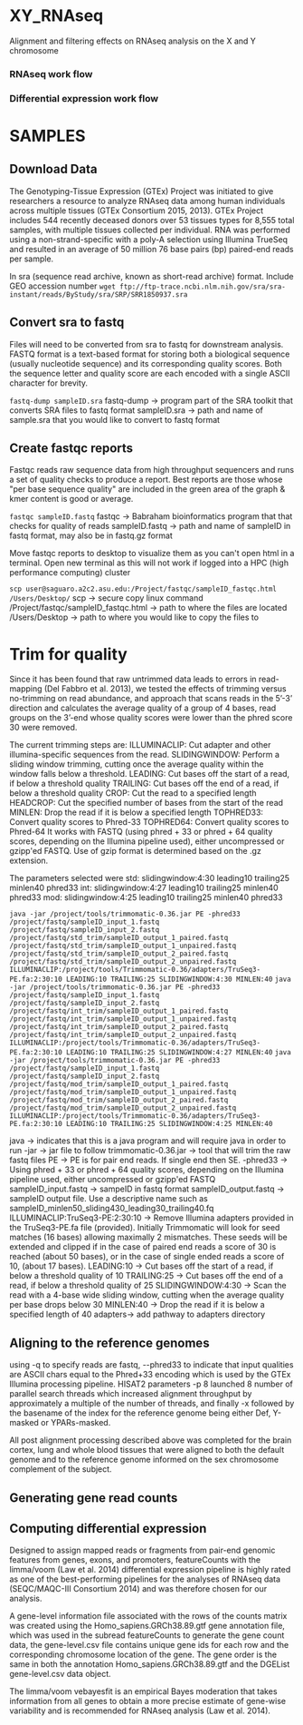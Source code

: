 # XY_RNAseq
Alignment and filtering effects on RNAseq analysis on the X and Y chromosome

### RNAseq work flow

### Differential expression work flow 

# SAMPLES
## Download Data
The Genotyping-Tissue Expression (GTEx) Project was initiated to give researchers a resource to analyze RNAseq data among human individuals across multiple tissues (GTEx Consortium 2015, 2013). GTEx Project includes 544 recently deceased donors over 53 tissues types for 8,555 total samples, with multiple tissues collected per individual. RNA was performed using a non-strand-specific with a poly-A selection using Illumina TrueSeq and resulted in an average of 50 million 76 base pairs (bp) paired-end reads per sample. 

In sra (sequence read archive, known as short-read archive) format. Include GEO accession number 
`wget ftp://ftp-trace.ncbi.nlm.nih.gov/sra/sra-instant/reads/ByStudy/sra/SRP/SRR1850937.sra`

## Convert sra to fastq
Files will need to be converted from sra to fastq for downstream analysis. FASTQ format is a text-based format for storing both a biological sequence (usually nucleotide sequence) and its corresponding quality scores. Both the sequence letter and quality score are each encoded with a single ASCII character for brevity.

`fastq-dump sampleID.sra`
fastq-dump -> program part of the SRA toolkit that converts SRA files to fastq format
sampleID.sra -> path and name of sample.sra that you would like to convert to fastq format 

## Create fastqc reports
Fastqc reads raw sequence data from high throughput sequencers and runs a set of quality checks to produce a report. Best reports are those whose "per base sequence quality" are included in the green area of the graph & kmer content is good or average.

`fastqc sampleID.fastq`
fastqc -> Babraham bioinformatics program that that checks for quality of reads 
sampleID.fastq -> path and name of sampleID in fastq format, may also be in fastq.gz format

Move fastqc reports to desktop to visualize them as you can't open html in a terminal. Open new terminal as this will not work if logged into a HPC (high performance computing) cluster

`scp user@saguaro.a2c2.asu.edu:/Project/fastqc/sampleID_fastqc.html /Users/Desktop/`
scp	-> secure copy linux command                  
/Project/fastqc/sampleID_fastqc.html ->	path to where the files are located
/Users/Desktop -> path to where you would like to copy the files to 

# Trim for quality 
Since it has been found that raw untrimmed data leads to errors in read-mapping (Del Fabbro et al. 2013), we tested the effects of trimming versus no-trimming on read abundance, and 
approach that scans reads in the 5’-3’ direction and calculates the average quality of a group of 4 bases, read groups on the 3’-end whose quality scores were lower than the phred score 30 were removed.

The current trimming steps are:
ILLUMINACLIP: Cut adapter and other illumina-specific sequences from the read.
SLIDINGWINDOW: Perform a sliding window trimming, cutting once the average quality within the window falls below a threshold.
LEADING: Cut bases off the start of a read, if below a threshold quality
TRAILING: Cut bases off the end of a read, if below a threshold quality
CROP: Cut the read to a specified length
HEADCROP: Cut the specified number of bases from the start of the read
MINLEN: Drop the read if it is below a specified length
TOPHRED33: Convert quality scores to Phred-33
TOPHRED64: Convert quality scores to Phred-64
It works with FASTQ (using phred + 33 or phred + 64 quality scores, depending on the Illumina pipeline used), either uncompressed or gzipp'ed FASTQ. Use of gzip format is determined based on the .gz extension.

The parameters selected were 
std: slidingwindow:4:30 leading10 trailing25 minlen40 phred33
int: slidingwindow:4:27 leading10 trailing25 minlen40 phred33
mod: slidingwindow:4:25 leading10 trailing25 minlen40 phred33

`java -jar /project/tools/trimmomatic-0.36.jar PE -phred33 /project/fastq/sampleID_input_1.fastq /project/fastq/sampleID_input_2.fastq /project/fastq/std_trim/sampleID_output_1_paired.fastq /project/fastq/std_trim/sampleID_output_1_unpaired.fastq /project/fastq/std_trim/sampleID_output_2_paired.fastq /project/fastq/std_trim/sampleID_output_2_unpaired.fastq ILLUMINACLIP:/project/tools/Trimmomatic-0.36/adapters/TruSeq3-PE.fa:2:30:10 LEADING:10 TRAILING:25 SLIDINGWINDOW:4:30 MINLEN:40`
`java -jar /project/tools/trimmomatic-0.36.jar PE -phred33 /project/fastq/sampleID_input_1.fastq /project/fastq/sampleID_input_2.fastq /project/fastq/int_trim/sampleID_output_1_paired.fastq /project/fastq/int_trim/sampleID_output_1_unpaired.fastq /project/fastq/int_trim/sampleID_output_2_paired.fastq /project/fastq/int_trim/sampleID_output_2_unpaired.fastq ILLUMINACLIP:/project/tools/Trimmomatic-0.36/adapters/TruSeq3-PE.fa:2:30:10 LEADING:10 TRAILING:25 SLIDINGWINDOW:4:27 MINLEN:40`
`java -jar /project/tools/trimmomatic-0.36.jar PE -phred33 /project/fastq/sampleID_input_1.fastq /project/fastq/sampleID_input_2.fastq /project/fastq/mod_trim/sampleID_output_1_paired.fastq /project/fastq/mod_trim/sampleID_output_1_unpaired.fastq /project/fastq/mod_trim/sampleID_output_2_paired.fastq /project/fastq/mod_trim/sampleID_output_2_unpaired.fastq ILLUMINACLIP:/project/tools/Trimmomatic-0.36/adapters/TruSeq3-PE.fa:2:30:10 LEADING:10 TRAILING:25 SLIDINGWINDOW:4:25 MINLEN:40`

java -> indicates that this is a java program and will require java in order to run
-jar -> jar file to follow
trimmomatic-0.36.jar -> tool that will trim the raw fastq files
PE -> PE is for pair end reads. If single end then SE. 
-phred33 -> Using phred + 33 or phred + 64 quality scores, depending on the Illumina pipeline used, either uncompressed or gzipp'ed FASTQ 
sampleID_input.fastq -> sampeID in fastq format
sampleID_output.fastq -> sampleID output file. Use a descriptive name such as sampleID_minlen50_sliding430_leading30_trailing40.fq
ILLUMINACLIP:TruSeq3-PE:2:30:10 -> Remove Illumina adapters provided in the TruSeq3-PE.fa file (provided). Initially Trimmomatic will look for seed matches (16 bases) allowing maximally 2 mismatches. These seeds will be extended and clipped if in the case of paired end reads a score of 30 is reached (about 50 bases), or in the case of single ended reads a score of 10, (about 17 bases).
LEADING:10 -> Cut bases off the start of a read, if below a threshold quality of 10
TRAILING:25 -> Cut bases off the end of a read, if below a threshold quality of 25
SLIDINGWINDOW:4:30 -> Scan the read with a 4-base wide sliding window, cutting when the average quality per base drops below 30
MINLEN:40 -> Drop the read if it is below a specified length of 40
adapters-> add pathway to adapters directory




## Aligning to the reference genomes 
using -q to specify reads are fastq, --phred33 to indicate that input qualities are ASCII chars equal to the Phred+33 encoding which is used by the GTEx Illumina processing pipeline. HISAT2 parameters -p 8 launched 8 number of parallel search threads which increased alignment throughput by approximately a multiple of the number of threads, and finally -x followed by the basename of the index for the reference genome being either Def, Y-masked or YPARs-masked.



All post alignment processing described above was completed for the brain cortex, lung and whole blood tissues that were aligned to both the default genome and to the reference genome informed on the sex chromosome complement of the subject.

## Generating gene read counts 


## Computing differential expression 
Designed to assign mapped reads or fragments from pair-end genomic features from genes, exons, and promoters, featureCounts with the limma/voom (Law et al. 2014) differential expression pipeline is highly rated as one of the best-performing pipelines for the analyses of RNAseq data (SEQC/MAQC-III Consortium 2014) and was therefore chosen for our analysis.  

A gene-level information file associated with the rows of the counts matrix was created using the Homo_sapiens.GRCh38.89.gtf gene annotation file, which was used in the subread featureCounts to generate the gene count data, the gene-level.csv file contains unique gene ids for each row and the corresponding chromosome location of the gene. The gene order is the same in both the annotation Homo_sapiens.GRCh38.89.gtf and the DGEList gene-level.csv data object. 

The limma/voom vebayesfit is an empirical Bayes moderation that takes information from all genes to obtain a more precise estimate of gene-wise variability and is recommended for RNAseq analysis (Law et al. 2014). 



